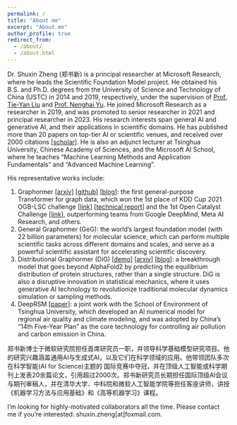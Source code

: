 ```yaml
---
permalink: /
title: "About me"
excerpt: "About me"
author_profile: true
redirect_from: 
  - /about/
  - /about.html
---
```


Dr. Shuxin Zheng (郑书新) is a principal researcher at Microsoft Research, where he leads the Scientific Foundation Model project. He obtained his B.S. and Ph.D. degrees from the University of Science and Technology of China (USTC) in 2014 and 2019, respectively, under the supervision of [Prof. Tie-Yan Liu](https://www.microsoft.com/en-us/research/people/tyliu/) and [Prof. Nenghai Yu](http://staff.ustc.edu.cn/~ynh/). He joined Microsoft Research as a researcher in 2019, and was promoted to senior researcher in 2021 and principal researcher in 2023. His research interests span general AI and generative AI, and their applications in scientific domains. He has published more than 20 papers on top-tier AI or scientific venues, and received over 2000 citations [[scholar](https://scholar.google.com/citations?user=rPhGUw0AAAAJ&hl=en)]. He is also an adjunct lecturer at Tsinghua University, Chinese Academy of Sciences, and the Microsoft AI School, where he teaches “Machine Learning Methods and Application Fundamentals” and “Advanced Machine Learning”.

His representative works include:

1. Graphormer [[arxiv](https://arxiv.org/pdf/2106.05234.pdf)] [[github](https://github.com/microsoft/Graphormer)] [[blog](https://www.microsoft.com/en-us/research/lab/microsoft-research-asia/articles/transformer-stands-out-as-the-best-graph-learner-researchers-from-microsoft-research-asia-wins-the-kdd-cups-2021-graph-prediction-track/)]: the first general-purpose Transformer for graph data, which won the 1st place of KDD Cup 2021 OGB-LSC challenge [[link](https://ogb.stanford.edu/kddcup2021/results/)] [[technical report](https://arxiv.org/abs/2106.08279)] and the 1st Open Catalyst Challenge [[link](https://proceedings.mlr.press/v176/das22a/das22a.pdf)], outperforming teams from Google DeepMind, Meta AI Research, and others.
2. General Graphormer (GeG): the world’s largest foundation model (with 22 billion parameters) for molecular science, which can perform multiple scientific tasks across different domains and scales, and serve as a powerful scientific assistant for accelerating scientific discovery.
3. Distributional Graphormer (DiG) [[demo](https://distributionalgraphormer.github.io/)] [[arxiv](https://arxiv.org/abs/2306.05445)] [[blog](https://www.microsoft.com/en-us/research/blog/distributional-graphormer-toward-equilibrium-distribution-prediction-for-molecular-systems/)]: a breakthrough model that goes beyond AlphaFold2 by predicting the equilibrium distribution of protein structures, rather than a single structure. DiG is also a disruptive innovation in statistical mechanics, where it uses generative AI technology to revolutionize traditional molecular dynamics simulation or sampling methods.
4. DeepRSM [[paper](https://pubs.acs.org/doi/abs/10.1021/acs.est.0c02923)]: a joint work with the School of Environment of Tsinghua University, which developed an AI numerical model for regional air quality and climate modeling, and was adopted by China’s “14th Five-Year Plan” as the core technology for controlling air pollution and carbon emission in China.

郑书新博士于微软研究院担任首席研究员一职，并领导科学基础模型研究项目。他的研究兴趣涵盖通用AI与生成式AI，以及它们在科学领域的应用。他带领团队多次在科学智能(AI for Science)主题的 国际竞赛中夺冠，并在顶级人工智能或科学期刊上发表20余篇论文，引用超过2000次。郑书新研究员长期担任国际顶级AI会议与期刊审稿人，并在清华大学、中科院和微软人工智能学院等担任客座讲师，讲授《机器学习方法与应用基础》和《高等机器学习》课程。

I’m looking for highly-motivated collaborators all the time. Please contact me if you’re interested: shuxin.zheng[at]foxmail.com.


